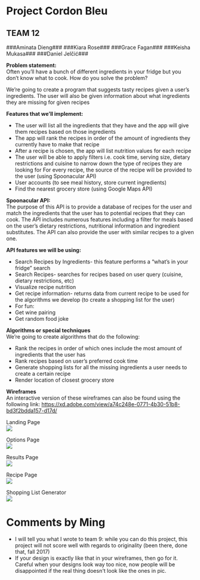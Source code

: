 
# Project Cordon Bleu


## TEAM 12 ##
###Aminata Dieng###
###Kiara Rose###
###Grace Fagan###
###Keisha Mukasa###
###Daniel Jelčić###

__Problem statement:__ <br/>
Often you’ll have a bunch of different ingredients in your fridge but you don’t know what to cook.
How do you solve the problem?

We’re going to create a program that suggests tasty recipes given a user’s ingredients. The user will also be given information about what ingredients they are missing for given recipes

__Features that we’ll implement:__<br/>
* The user will list all the ingredients that they have and the app will give them recipes based on those ingredients
* The app will rank the recipes in order of the amount of ingredients they currently have to make that recipe
* After  a recipe is chosen, the app will list nutrition values for each recipe 
* The user will be able to apply filters i.e. cook time, serving size, dietary restrictions and cuisine to narrow down the type of recipes  they are looking for
For every recipe, the source of the recipe will be provided to the user (using Spoonacular API)
* User accounts (to see meal history, store current ingredients)
* Find the nearest grocery store (using Google Maps API)

__Spoonacular API:__<br/>
The purpose of this API is to provide a database of recipes for the user and match the ingredients that the user has to potential recipes that they can cook. The API includes numerous features including a filter for meals based on the user’s dietary restrictions, nutritional information and ingredient substitutes. The API can also provide the user with similar recipes to a given one.

__API features we will be using:__<br/>
* Search Recipes by Ingredients- this feature performs a “what’s in your fridge” search
* Search Recipes- searches for recipes based on user query (cuisine, dietary restrictions, etc)
* Visualize recipe nutrition
* Get recipe information- returns data from current recipe to be used for the algorithms we develop (to create a shopping list for the user)
* For fun:
* Get wine pairing
* Get random food joke

__Algorithms or special techniques__<br/>
We’re going to create algorithms that do the following:
* Rank the recipes in order of which ones include the most amount of ingredients that the user has
* Rank recipes based on user’s preferred cook time
* Generate shopping lists for all the missing ingredients a user needs to create a certain recipe
* Render location of closest grocery store

__Wireframes__<br/>
An interactive version of these wireframes can also be found using the following link:
https://xd.adobe.com/view/a74c248e-0771-4b30-51b8-bd3f2bdda157-d17d/

Landing Page<br/>
<image src = "Landing Page.png">

Options Page<br/>
<image src = "Options.png">

Results Page<br/>
<image src = "Results Page.png">

Recipe Page<br/>
<image src = "Recipe Page.png">

Shopping List Generator<br/>
<image src = "Shopping List Generator.png">
  
# Comments by Ming
* I will tell you what I wrote to team 9: while you can do this project, this project will not score well with regards to originality (been there, done that, fall 2017)
* If your design is exactly like that in your wireframes, then go for it.  Careful when your designs look way too nice, now people will be disappointed if the real thing doesn't look like the ones in pic.  
